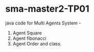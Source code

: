 # sma-master2-TP01
java code for Multi Agents System - 
1. Agent Square 
2. Agent fibonacci
3. Agent Order and class.
